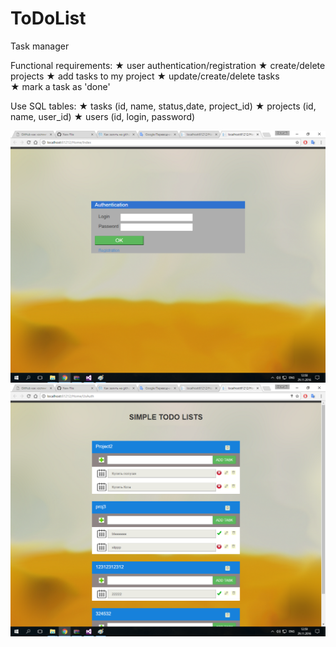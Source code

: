 # ToDoList
Task manager 

Functional requirements:
★  user authentication/registration
★  create/delete projects 
★  add tasks to my project 
★  update/create/delete tasks  
★  mark a task as 'done' 

Use SQL tables:
★ tasks (id, name, status,date, project_id)
★ projects (id, name, user_id)
★ users (id, login, password)


![alt](User.png)
![alt](ToDo.png)
